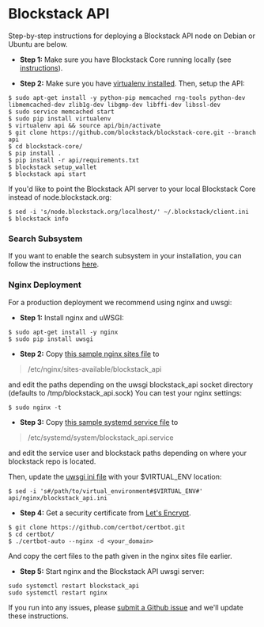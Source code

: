 # Blockstack API 

Step-by-step instructions for deploying a Blockstack API node on Debian or 
Ubuntu are below.

- **Step 1:** Make sure you have Blockstack Core running locally (see [instructions](https://github.com/blockstack/blockstack-core/blob/master/README.md#quick-start)). 

- **Step 2:** Make sure you have [virtualenv installed](http://docs.python-guide.org/en/latest/dev/virtualenvs/). 
Then, setup the API:
``` 
$ sudo apt-get install -y python-pip memcached rng-tools python-dev libmemcached-dev zlib1g-dev libgmp-dev libffi-dev libssl-dev 
$ sudo service memcached start
$ sudo pip install virtualenv
$ virtualenv api && source api/bin/activate
$ git clone https://github.com/blockstack/blockstack-core.git --branch api
$ cd blockstack-core/
$ pip install .
$ pip install -r api/requirements.txt
$ blockstack setup_wallet
$ blockstack api start
```

If you'd like to point the Blockstack API server to your local Blockstack Core instead of node.blockstack.org:
```
$ sed -i 's/node.blockstack.org/localhost/' ~/.blockstack/client.ini
$ blockstack info
```

### Search Subsystem

If you want to enable the search subsystem in your installation, you can
follow the instructions [here](search.md).

### Nginx Deployment

For a production deployment we recommend using nginx and uwsgi:

- **Step 1:** Install nginx and uWSGI:
```
$ sudo apt-get install -y nginx
$ sudo pip install uwsgi
```
- **Step 2:** Copy [this sample nginx sites file](https://github.com/blockstack/blockstack-core/blob/api/api/nginx/config/nginx_sites-available/blockstack_api) to

> /etc/nginx/sites-available/blockstack_api

and edit the paths depending on the uwsgi blockstack_api socket directory (defaults to /tmp/blockstack_api.sock) 
You can test your nginx settings:
```
$ sudo nginx -t
```
- **Step 3:** Copy [this sample systemd service file](https://github.com/blockstack/blockstack-core/blob/api/api/nginx/config/systemd_system/blockstack_api.service) to

> /etc/systemd/system/blockstack_api.service

and edit the service user and blockstack paths depending on where your blockstack repo is located.

Then, update the [uwsgi ini file](../api/nginx/blockstack_api.ini) with your $VIRTUAL_ENV location:
```
$ sed -i 's#/path/to/virtual_environment#$VIRTUAL_ENV#' api/nginx/blockstack_api.ini
```


- **Step 4:** Get a security certificate from [Let's Encrypt](https://letsencrypt.org/).
```
$ git clone https://github.com/certbot/certbot.git
$ cd certbot/
$ ./certbot-auto --nginx -d <your_domain>
```

And copy the cert files to the path given in the nginx sites file earlier.

- **Step 5:** Start nginx and the Blockstack API uwsgi server:
```
sudo systemctl restart blockstack_api
sudo systemctl restart nginx
```

If you run into any issues, please [submit a Github issue](https://github.com/blockstack/blockstack-core/issues) and we'll update these
instructions.
